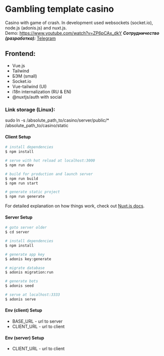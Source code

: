 # Gambling template casino

Casino with game of crash. In development used websockets (socket.io), node.js (adonis.js) and nuxt.js.  
Demo: https://www.youtube.com/watch?v=ZP6pCAx_dkY
**_Сотрудничество (разработка):_** [Telegram](https://t.me/sonicbhf)

## Frontend:

* Vue.js
* Tailwind
* БЭМ (small)
* Socket.io
* Vue-tailwind (UI)
* i18n internalization (RU & EN)
* @nuxtjs/auth with social

### Link storage (Linux):
sudo ln -s /absolute_path_to/casino/server/public/* /absolute_path_to/casino/static

#### Client Setup

```bash
# install dependencies
$ npm install

# serve with hot reload at localhost:3000
$ npm run dev

# build for production and launch server
$ npm run build
$ npm run start

# generate static project
$ npm run generate
```

For detailed explanation on how things work, check out [Nuxt.js docs](https://nuxtjs.org).

#### Server Setup

```bash
# goto server older
$ cd server

# install dependencies
$ npm install

# generate app key
$ adonis key:generate

# migrate database
$ adonis migration:run

# generate bots
$ adonis seed

# serve at localhost:3333
$ adonis serve
```

#### Env (client) Setup
* BASE_URL - url to server
* CLIENT_URL - url to client

#### Env (server) Setup
* CLIENT_URL - url to client
